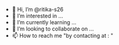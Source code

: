 - 👋 Hi, I’m @ritika-s26
- 👀 I’m interested in ...
- 🌱 I’m currently learning ...
- 💞️ I’m looking to collaborate on ...
- 📫 How to reach me "by contacting at : "

<!---
ritika-s26/ritika-s26 is a ✨ special ✨ repository because its `README.md` (this file) appears on your GitHub profile.
You can click the Preview link to take a look at your changes.
--->
